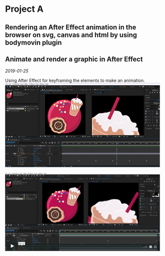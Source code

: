 # Project A 
## Rendering an After Effect animation in the browser on svg, canvas and html by using bodymovin plugin
## Animate and render a graphic in After Effect
*2019-01-25*

Using After Effect for keyframing the elements to make an animation.
![Animate](/images/W3-animate_render.jpg)

[![VideoAnimate](/images/W3-animate_render_thumbnail.jpg)](https://vimeo.com/311836321)
